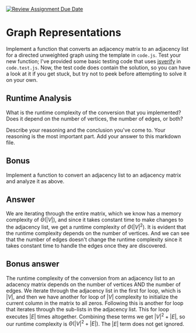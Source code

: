 [![Review Assignment Due Date](https://classroom.github.com/assets/deadline-readme-button-24ddc0f5d75046c5622901739e7c5dd533143b0c8e959d652212380cedb1ea36.svg)](https://classroom.github.com/a/hFs1pb0z)
# Graph Representations

Implement a function that converts an adjacency matrix to an adjacency list for
a directed unweighted graph using the template in `code.js`. Test your new
function; I've provided some basic testing code that uses
[jsverify](https://jsverify.github.io/) in `code.test.js`. Now, the test code
does contain the solution, so you can have a look at it if you get stuck, but
try not to peek before attempting to solve it on your own.

## Runtime Analysis

What is the runtime complexity of the conversion that you implemented? Does it
depend on the number of vertices, the number of edges, or both?

Describe your reasoning and the conclusion you've come to. Your reasoning is the
most important part. Add your answer to this markdown file.

## Bonus

Implement a function to convert an adjacency list to an adjacency matrix and
analyze it as above.

## Answer

We are iterating through the entire matrix, which we know has a memory complexity of $\Theta(|V|)$, and since it takes constant time to make changes to the adjacency list, we get a runtime complexity of $\Theta(|V|^2)$. It is evident that the runtime complexity depends on the number of vertices. And we can see that the number of edges doesn't change the runtime complexity since it takes constant time to handle the edges once they are discovered.

## Bonus answer

The runtime complexity of the conversion from an adjacency list to an adacency matrix depends on the number of vertices AND the number of edges. We iterate through the adjacency list in the first for loop, which is $|V|$, and then we have another for loop of $|V|$ complexity to initialize the current column in the matrix to all zeros. Following this is another for loop that iterates through the sub-lists in the adjacency list. This for loop executes $|E|$ times altogether. Combining these terms we get $|V|^2 + |E|$, so our runtime complexity is $\Theta(|V|^2 + |E|)$. The $|E|$ term does not get ignored.


